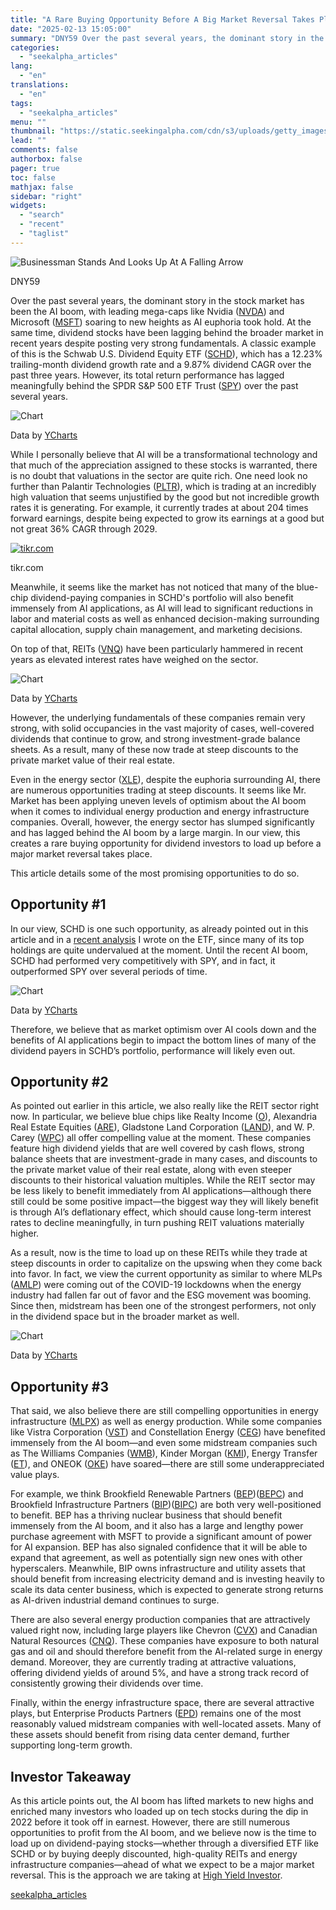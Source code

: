 ```yaml
---
title: "A Rare Buying Opportunity Before A Big Market Reversal Takes Place"
date: "2025-02-13 15:05:00"
summary: "DNY59 Over the past several years, the dominant story in the stock market has been the AI boom, with leading mega-caps like Nvidia (NVDA) and Microsoft (MSFT) soaring to new heights as AI euphoria took hold. At the same time, dividend stocks have been lagging behind the broader market in..."
categories:
  - "seekalpha_articles"
lang:
  - "en"
translations:
  - "en"
tags:
  - "seekalpha_articles"
menu: ""
thumbnail: "https://static.seekingalpha.com/cdn/s3/uploads/getty_images/916713888/image_916713888.jpg"
lead: ""
comments: false
authorbox: false
pager: true
toc: false
mathjax: false
sidebar: "right"
widgets:
  - "search"
  - "recent"
  - "taglist"
---
```


![Businessman Stands And Looks Up At A Falling Arrow](https://static.seekingalpha.com/cdn/s3/uploads/getty_images/916713888/image_916713888.jpg?io=getty-c-w750) 



DNY59





Over the past several years, the dominant story in the stock market has been the AI boom, with leading mega-caps like Nvidia ([NVDA](https://seekingalpha.com/symbol/NVDA "NVIDIA Corporation")) and Microsoft ([MSFT](https://seekingalpha.com/symbol/MSFT "Microsoft Corporation")) soaring to new heights as AI euphoria took hold. At the same time, dividend stocks have been lagging behind the broader market in recent years despite posting very strong fundamentals. A classic example of this is the Schwab U.S. Dividend Equity ETF ([SCHD](https://seekingalpha.com/symbol/SCHD "Schwab Strategic Trust - Schwab U.S. Dividend Equity ETF")), which has a 12.23% trailing-month dividend growth rate and a 9.87% dividend CAGR over the past three years. However, its total return performance has lagged meaningfully behind the SPDR S&P 500 ETF Trust ([SPY](https://seekingalpha.com/symbol/SPY "SPDR® S&P 500 ETF Trust")) over the past several years.

![Chart](https://static.seekingalpha.com/uploads/2025/2/12/saupload_58c4d3170c2a7b740a2f945e1b15cc12.png)

Data by [YCharts](https://ycharts.com)



While I personally believe that AI will be a transformational technology and that much of the appreciation assigned to these stocks is warranted, there is no doubt that valuations in the sector are quite rich. One need look no further than Palantir Technologies ([PLTR](https://seekingalpha.com/symbol/PLTR "Palantir Technologies Inc.")), which is trading at an incredibly high valuation that seems unjustified by the good but not incredible growth rates it is generating. For example, it currently trades at about 204 times forward earnings, despite being expected to grow its earnings at a good but not great 36% CAGR through 2029.

 [![tikr.com](https://static.seekingalpha.com/uploads/2025/2/12/47771937-17394008893313024.png)](https://static.seekingalpha.com/uploads/2025/2/12/47771937-17394008893313024_origin.png) 



tikr.com





Meanwhile, it seems like the market has not noticed that many of the blue-chip dividend-paying companies in SCHD's portfolio will also benefit immensely from AI applications, as AI will lead to significant reductions in labor and material costs as well as enhanced decision-making surrounding capital allocation, supply chain management, and marketing decisions.

On top of that, REITs ([VNQ](https://seekingalpha.com/symbol/VNQ "Vanguard Real Estate ETF")) have been particularly hammered in recent years as elevated interest rates have weighed on the sector.

![Chart](https://static.seekingalpha.com/uploads/2025/2/12/saupload_d63bc696ae2f259d8295408409544b4c.png)

Data by [YCharts](https://ycharts.com)



However, the underlying fundamentals of these companies remain very strong, with solid occupancies in the vast majority of cases, well-covered dividends that continue to grow, and strong investment-grade balance sheets. As a result, many of these now trade at steep discounts to the private market value of their real estate.

Even in the energy sector ([XLE](https://seekingalpha.com/symbol/XLE "Energy Select Sector SPDR® Fund ETF")), despite the euphoria surrounding AI, there are numerous opportunities trading at steep discounts. It seems like Mr. Market has been applying uneven levels of optimism about the AI boom when it comes to individual energy production and energy infrastructure companies. Overall, however, the energy sector has slumped significantly and has lagged behind the AI boom by a large margin. In our view, this creates a rare buying opportunity for dividend investors to load up before a major market reversal takes place.

This article details some of the most promising opportunities to do so.

Opportunity #1
--------------

In our view, SCHD is one such opportunity, as already pointed out in this article and in a [recent analysis](https://seekingalpha.com/article/4748446-schd-top-holdings-show-way-too-cheap) I wrote on the ETF, since many of its top holdings are quite undervalued at the moment. Until the recent AI boom, SCHD had performed very competitively with SPY, and in fact, it outperformed SPY over several periods of time.

![Chart](https://static.seekingalpha.com/uploads/2025/2/12/saupload_7364f89db5a65d891d12d4c9b6c710eb.png)

Data by [YCharts](https://ycharts.com)



Therefore, we believe that as market optimism over AI cools down and the benefits of AI applications begin to impact the bottom lines of many of the dividend payers in SCHD’s portfolio, performance will likely even out.

Opportunity #2
--------------

As pointed out earlier in this article, we also really like the REIT sector right now. In particular, we believe blue chips like Realty Income ([O](https://seekingalpha.com/symbol/O "Realty Income Corporation")), Alexandria Real Estate Equities ([ARE](https://seekingalpha.com/symbol/ARE "Alexandria Real Estate Equities, Inc.")), Gladstone Land Corporation ([LAND](https://seekingalpha.com/symbol/LAND "Gladstone Land Corporation")), and W. P. Carey ([WPC](https://seekingalpha.com/symbol/WPC "W. P. Carey Inc.")) all offer compelling value at the moment. These companies feature high dividend yields that are well covered by cash flows, strong balance sheets that are investment-grade in many cases, and discounts to the private market value of their real estate, along with even steeper discounts to their historical valuation multiples. While the REIT sector may be less likely to benefit immediately from AI applications—although there still could be some positive impact—the biggest way they will likely benefit is through AI’s deflationary effect, which should cause long-term interest rates to decline meaningfully, in turn pushing REIT valuations materially higher.

As a result, now is the time to load up on these REITs while they trade at steep discounts in order to capitalize on the upswing when they come back into favor. In fact, we view the current opportunity as similar to where MLPs ([AMLP](https://seekingalpha.com/symbol/AMLP "ALPS Alerian MLP ETF")) were coming out of the COVID-19 lockdowns when the energy industry had fallen far out of favor and the ESG movement was booming. Since then, midstream has been one of the strongest performers, not only in the dividend space but in the broader market as well.

![Chart](https://static.seekingalpha.com/uploads/2025/2/12/saupload_1c4b6f944b1b2e698714c39feb6eb908.png)

Data by [YCharts](https://ycharts.com)



Opportunity #3
--------------

That said, we also believe there are still compelling opportunities in energy infrastructure ([MLPX](https://seekingalpha.com/symbol/MLPX "Global X MLP & Energy Infrastructure ETF")) as well as energy production. While some companies like Vistra Corporation ([VST](https://seekingalpha.com/symbol/VST "Vistra Corp.")) and Constellation Energy ([CEG](https://seekingalpha.com/symbol/CEG "Constellation Energy Corporation")) have benefited immensely from the AI boom—and even some midstream companies such as The Williams Companies ([WMB](https://seekingalpha.com/symbol/WMB "The Williams Companies, Inc.")), Kinder Morgan ([KMI](https://seekingalpha.com/symbol/KMI "Kinder Morgan, Inc.")), Energy Transfer ([ET](https://seekingalpha.com/symbol/ET "Energy Transfer LP Common Units")), and ONEOK ([OKE](https://seekingalpha.com/symbol/OKE "ONEOK, Inc.")) have soared—there are still some underappreciated value plays.

For example, we think Brookfield Renewable Partners ([BEP](https://seekingalpha.com/symbol/BEP "Brookfield Renewable Partners L.P. Limited Partnership Units"))([BEPC](https://seekingalpha.com/symbol/BEPC "Brookfield Renewable Corporation")) and Brookfield Infrastructure Partners ([BIP](https://seekingalpha.com/symbol/BIP "Brookfield Infrastructure Partners L.P. Limited Partnership Units"))([BIPC](https://seekingalpha.com/symbol/BIPC "Brookfield Infrastructure Corporation")) are both very well-positioned to benefit. BEP has a thriving nuclear business that should benefit immensely from the AI boom, and it also has a large and lengthy power purchase agreement with MSFT to provide a significant amount of power for AI expansion. BEP has also signaled confidence that it will be able to expand that agreement, as well as potentially sign new ones with other hyperscalers. Meanwhile, BIP owns infrastructure and utility assets that should benefit from increasing electricity demand and is investing heavily to scale its data center business, which is expected to generate strong returns as AI-driven industrial demand continues to surge.

There are also several energy production companies that are attractively valued right now, including large players like Chevron ([CVX](https://seekingalpha.com/symbol/CVX "Chevron Corporation")) and Canadian Natural Resources ([CNQ](https://seekingalpha.com/symbol/CNQ "Canadian Natural Resources Limited")). These companies have exposure to both natural gas and oil and should therefore benefit from the AI-related surge in energy demand. Moreover, they are currently trading at attractive valuations, offering dividend yields of around 5%, and have a strong track record of consistently growing their dividends over time.

Finally, within the energy infrastructure space, there are several attractive plays, but Enterprise Products Partners ([EPD](https://seekingalpha.com/symbol/EPD "Enterprise Products Partners L.P. Common Units")) remains one of the most reasonably valued midstream companies with well-located assets. Many of these assets should benefit from rising data center demand, further supporting long-term growth.

Investor Takeaway
-----------------

As this article points out, the AI boom has lifted markets to new highs and enriched many investors who loaded up on tech stocks during the dip in 2022 before it took off in earnest. However, there are still numerous opportunities to profit from the AI boom, and we believe now is the time to load up on dividend-paying stocks—whether through a diversified ETF like SCHD or by buying deeply discounted, high-quality REITs and energy infrastructure companies—ahead of what we expect to be a major market reversal. This is the approach we are taking at [High Yield Investor](https://seekingalpha.com/mp/1369-high-yield-investor).

[seekalpha_articles](https://seekingalpha.com/article/4757739-rare-buying-opportunity-before-big-market-reversal)
